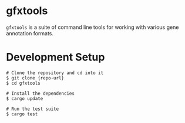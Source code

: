 # gfxtools

`gfxtools` is a suite of command line tools for working with various gene annotation formats.


# Development Setup

    # Clone the repository and cd into it
    $ git clone {repo-url}
    $ cd gfxtools

    # Install the dependencies
    $ cargo update

    # Run the test suite
    $ cargo test
